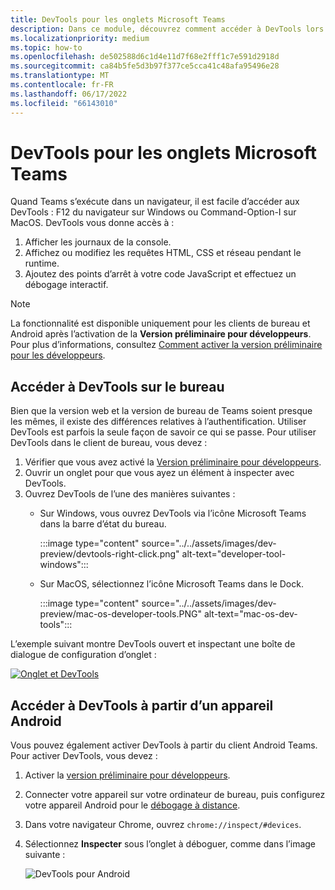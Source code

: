 ```yaml
---
title: DevTools pour les onglets Microsoft Teams
description: Dans ce module, découvrez comment accéder à DevTools lors de l’utilisation du client Microsoft Teams Desktop et du débogage
ms.localizationpriority: medium
ms.topic: how-to
ms.openlocfilehash: de502588d6c1d4e11d7f68e2fff1c7e591d2918d
ms.sourcegitcommit: ca84b5fe5d3b97f377ce5cca41c48afa95496e28
ms.translationtype: MT
ms.contentlocale: fr-FR
ms.lasthandoff: 06/17/2022
ms.locfileid: "66143010"
---
```

# <a name="devtools-for-microsoft-teams-tabs"></a>DevTools pour les onglets Microsoft Teams

Quand Teams s’exécute dans un navigateur, il est facile d’accéder aux DevTools : F12 du navigateur sur Windows ou Command-Option-I sur MacOS. DevTools vous donne accès à :

1. Afficher les journaux de la console.
1. Affichez ou modifiez les requêtes HTML, CSS et réseau pendant le runtime.
1. Ajoutez des points d’arrêt à votre code JavaScript et effectuez un débogage interactif.

> [!NOTE]
> La fonctionnalité est disponible uniquement pour les clients de bureau et Android après l’activation de la **Version préliminaire pour développeurs**. Pour plus d’informations, consultez [Comment activer la version préliminaire pour les développeurs](~/resources/dev-preview/developer-preview-intro.md).

## <a name="access-devtools-on-the-desktop"></a>Accéder à DevTools sur le bureau

Bien que la version web et la version de bureau de Teams soient presque les mêmes, il existe des différences relatives à l’authentification. Utiliser DevTools est parfois la seule façon de savoir ce qui se passe. Pour utiliser DevTools dans le client de bureau, vous devez :

1. Vérifier que vous avez activé la [Version préliminaire pour développeurs](~/resources/dev-preview/developer-preview-intro.md).
1. Ouvrir un onglet pour que vous ayez un élément à inspecter avec DevTools.
1. Ouvrez DevTools de l’une des manières suivantes :
    * Sur Windows, vous ouvrez DevTools via l’icône Microsoft Teams dans la barre d’état du bureau.

      :::image type="content" source="../../assets/images/dev-preview/devtools-right-click.png" alt-text="developer-tool-windows":::

    * Sur MacOS, sélectionnez l’icône Microsoft Teams dans le Dock.

      :::image type="content" source="../../assets/images/dev-preview/mac-os-developer-tools.PNG" alt-text="mac-os-dev-tools":::

L’exemple suivant montre DevTools ouvert et inspectant une boîte de dialogue de configuration d’onglet :

   [![Onglet et DevTools](~/assets/images/dev-preview/tab-and-devtools.png)](~/assets/images/dev-preview/tab-and-devtools.png#lightbox)

## <a name="access-devtools-from-an-android-device"></a>Accéder à DevTools à partir d’un appareil Android

Vous pouvez également activer DevTools à partir du client Android Teams. Pour activer DevTools, vous devez :

1. Activer la [version préliminaire pour développeurs](~/resources/dev-preview/developer-preview-intro.md).
1. Connecter votre appareil sur votre ordinateur de bureau, puis configurez votre appareil Android pour le [débogage à distance](https://developers.google.com/web/tools/chrome-devtools/remote-debugging/).
1. Dans votre navigateur Chrome, ouvrez `chrome://inspect/#devices`.
1. Sélectionnez **Inspecter** sous l’onglet à déboguer, comme dans l’image suivante :

   ![DevTools pour Android](~/assets/images/android-devtools.png)

